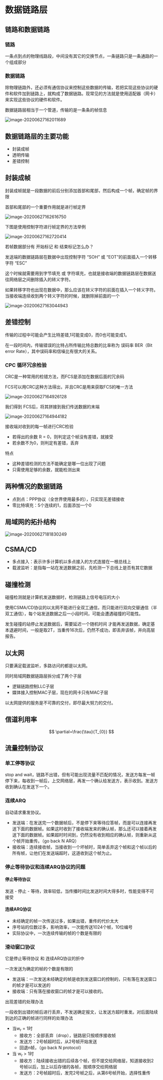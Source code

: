 # 数据链路层

## 链路和数据链路

### 链路

一条点到点的物理线路段，中间没有其它的交换节点，一条链路只是一条通路的一个组成部分

### 数据链路

除物理链路外，还必须有通信协议来控制这些数据的传输，若把实现这些协议的硬件和软件加到链路上，就构成了数据链路。现常见的方法就是使用适配器（网卡）来实现这些协议的硬件和软件。

数据链路层相当于一个管道，传输的是一条条的帧信息

![image-20200627162011689](images/image-20200627162011689.png)

## 数据链路层的主要功能

- 封装成帧
- 透明传输
- 差错控制

## 封装成帧

封装成帧就是一段数据的前后分别添加首部和尾部，然后构成一个帧，确定帧的界限

首部和尾部的一个重要作用就是进行帧定界

![image-20200627162616750](images/image-20200627162616750.png)

下图是使用控制字符进行帧定界的方法举例

![image-20200627162720414](images/image-20200627162720414.png)

若帧数据部分有 开始标记 和 结束标记怎么办？

发送端的数据链路层在数据中出现控制字符 “SOH” 或 “EOT”的前面插入一个转移字符 “ESC”

这个时候就需要用到字节填充 或 字符填充，也就是接收端的数据链路层在数据送往网络层之间删除插入的转义字符。

如果转移字符也出现在数据中，那么应该在转义字符的前面在插入一个转义字符。当接收端连续收到两个转义字符的时候，就删除掉前面的一个

![image-20200627163044943](images/image-20200627163044943.png)

## 差错控制

传输的过程中可能会产生比特差错,1可能变成0，而0也可能变成1。

在一段时间内，传输错误的比特占所传输比特总数的比率称为 误码率 BER（Bit error Rate），其中误码率和信噪比有很大的关系。

### CPC 循环冗余检验

CRC是一种常用的检错方法，而FCS是添加在数据后面的冗余码

FCS可以用CRC这种方法得出，并且CRC是用来获取FCS的唯一方法

![image-20200627164926128](images/image-20200627164926128.png)

我们得到 FCS后，将其拼接到我们传送数据的末端

![image-20200627164944182](images/image-20200627164944182.png)

接收端对收到的每一帧进行CRC检验

- 若得出的余数  R = 0，则判定这个帧没有差错，就接受
- 若余数不为0，则判定有差错，丢弃

特点

- 这种差错检测的方法不能确定是哪一位出现了问题
- 只需使用足够的余数，就能检测出来

## 两种情况的数据链路

- 点到点：PPP协议（全世界使用最多的），只实现无差错接收
- 零比特填充：5个连续的1，后面添加一个0

## 局域网的拓扑结构

![image-20200627181830249](images/image-20200627181830249.png)

## CSMA/CD

- 多点接入：表示许多计算机以多点接入的方式连接在一根总线上
- 载波监听：是指每一站在发送数据之前，先检测一下总线上是否有其它数据

## 碰撞检测

碰撞检测就是计算机发送数据时，检测链路上信号电压的大小

使用CSMA/CD协议的以太网不能进行全双工通信，而只能进行双向交替通信（半双工通信），每个站发送数据之后一小段时间，可能会遭遇碰撞的可能性。

发生碰撞的站停止发送数据后，需要延迟一个随机时间 才能再发送数据，确定基本退避时间，一般是取2T，当重传16次后，仍然不成功，即丢弃该帧，并向高层报告。

## 以太网

只要满足载波监听，多路访问的都是以太网。

同时局域网数据链路层拆分成了两个子层

- 逻辑链路控制LLC子层
- 媒体接入控制MAC子层，现在的网卡只有MAC子层

以太网提供的服务是不可靠的交付，即尽最大努力的交付。

## 信道利用率

$$
\partial=\frac{\tau}{T_{0}}
$$

## 流量控制协议

### 单工停等协议

stop and wait，链路不出错，但有可能出现流量不匹配的情况，发送方每发一帧停下来，每收到一帧后，上交网络层，再发一个确认给发送方，表示收到。发送方收到确认在发送下一个。

### 连续ARQ

自动请求重发协议。

- 发送端：在发送完一个数据帧后，不是停下来等待应答帧，而是可以连接再发送下面的数据帧。如果这时收到了接收端发来的确认帧，那么还可以接着再发送下面的数据帧。如果超时时间到，仍然没有收到相应的确认帧，则重新从这个帧开始重传。（go back  N ARQ）
- 接收端：连续接收帧，当接收到一个坏帧时，简单丢弃这个帧和这个帧以后的所有帧，让他们在发送端超时，这道收到这个帧为止。

### 停止等待协议和连续ARQ协议的问题

#### 停止等待协议

发送 - 停止 - 等待，效率较低，当传播时间比发送时间大得多时，性能变得不可接受

#### 连续ARQ协议

- 未经确定的帧一次传送过多，如果出错，重传的代价太大
- 序号站的位数过多，影响效率，一次能传送1024个帧，10位编号
- 实际协议中，一次连续传输的帧的个数是有限的

### 滑动窗口协议

它是停止等待协议 和 连续ARQ协议的折中

一次发送为确定的帧的个数是有限的

- 发送端：一次发送未经确定的帧是收到发送窗口的控制的，只有落在发送窗口的帧才是可以发送的
- 接收端：只有落在接收窗口的帧才是可以接收的。

出现差错的处理办法

一段收到出错的帧后进行丢弃，不发送确定报文，让发送方超时重发。对后面陆续到达的正确的帧进行同样的处理办法 

- 当w<sub>r</sub> = 1时
  - 接收方：全部丢弃（drop），链路层只按顺序接收帧
  - 发送方：2号帧超时后，从2号帧开始发送
  - 回退n帧，（go back N protocol）
- 当 w<sub>r</sub> > 1时
  - 接收方：陆续接收出错的后续各个帧，但不提交给网络层，知道接收到2号帧以后，加上以后存储的各帧，按顺序交给网络层
  - 发送方：2号帧超时后，发完2号帧之后，从第6号帧开始，选择性重传

